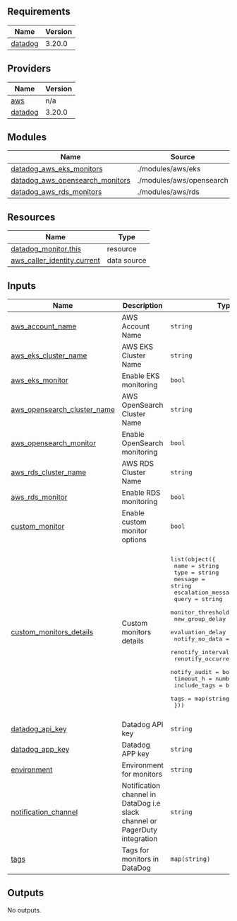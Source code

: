 ## Requirements

| Name | Version |
|------|---------|
| <a name="requirement_datadog"></a> [datadog](#requirement\_datadog) | 3.20.0 |

## Providers

| Name | Version |
|------|---------|
| <a name="provider_aws"></a> [aws](#provider\_aws) | n/a |
| <a name="provider_datadog"></a> [datadog](#provider\_datadog) | 3.20.0 |

## Modules

| Name | Source | Version |
|------|--------|---------|
| <a name="module_datadog_aws_eks_monitors"></a> [datadog\_aws\_eks\_monitors](#module\_datadog\_aws\_eks\_monitors) | ./modules/aws/eks | n/a |
| <a name="module_datadog_aws_opensearch_monitors"></a> [datadog\_aws\_opensearch\_monitors](#module\_datadog\_aws\_opensearch\_monitors) | ./modules/aws/opensearch | n/a |
| <a name="module_datadog_aws_rds_monitors"></a> [datadog\_aws\_rds\_monitors](#module\_datadog\_aws\_rds\_monitors) | ./modules/aws/rds | n/a |

## Resources

| Name | Type |
|------|------|
| [datadog_monitor.this](https://registry.terraform.io/providers/DataDog/datadog/3.20.0/docs/resources/monitor) | resource |
| [aws_caller_identity.current](https://registry.terraform.io/providers/hashicorp/aws/latest/docs/data-sources/caller_identity) | data source |

## Inputs

| Name | Description | Type | Default | Required |
|------|-------------|------|---------|:--------:|
| <a name="input_aws_account_name"></a> [aws\_account\_name](#input\_aws\_account\_name) | AWS Account Name | `string` | n/a | yes |
| <a name="input_aws_eks_cluster_name"></a> [aws\_eks\_cluster\_name](#input\_aws\_eks\_cluster\_name) | AWS EKS Cluster Name | `string` | `""` | no |
| <a name="input_aws_eks_monitor"></a> [aws\_eks\_monitor](#input\_aws\_eks\_monitor) | Enable EKS monitoring | `bool` | `false` | no |
| <a name="input_aws_opensearch_cluster_name"></a> [aws\_opensearch\_cluster\_name](#input\_aws\_opensearch\_cluster\_name) | AWS OpenSearch Cluster Name | `string` | `""` | no |
| <a name="input_aws_opensearch_monitor"></a> [aws\_opensearch\_monitor](#input\_aws\_opensearch\_monitor) | Enable OpenSearch monitoring | `bool` | `false` | no |
| <a name="input_aws_rds_cluster_name"></a> [aws\_rds\_cluster\_name](#input\_aws\_rds\_cluster\_name) | AWS RDS Cluster Name | `string` | `""` | no |
| <a name="input_aws_rds_monitor"></a> [aws\_rds\_monitor](#input\_aws\_rds\_monitor) | Enable RDS monitoring | `bool` | `false` | no |
| <a name="input_custom_monitor"></a> [custom\_monitor](#input\_custom\_monitor) | Enable custom monitor options | `bool` | `false` | no |
| <a name="input_custom_monitors_details"></a> [custom\_monitors\_details](#input\_custom\_monitors\_details) | Custom monitors details | <pre>list(object({<br>    name                 = string<br>    type                 = string<br>    message              = string<br>    escalation_message   = string<br>    query                = string<br>    monitor_thresholds   = map(string)<br>    new_group_delay      = number<br>    evaluation_delay     = number<br>    notify_no_data       = bool<br>    renotify_interval    = number<br>    renotify_occurrences = number<br>    notify_audit         = bool<br>    timeout_h            = number<br>    include_tags         = bool<br>    tags                 = map(string)<br>  }))</pre> | <pre>[<br>  {<br>    "escalation_message": "",<br>    "evaluation_delay": 0,<br>    "include_tags": false,<br>    "message": "",<br>    "monitor_thresholds": {},<br>    "name": "",<br>    "new_group_delay": 0,<br>    "notify_audit": false,<br>    "notify_no_data": false,<br>    "query": "",<br>    "renotify_interval": 0,<br>    "renotify_occurrences": 0,<br>    "tags": {},<br>    "timeout_h": 0,<br>    "type": ""<br>  }<br>]</pre> | no |
| <a name="input_datadog_api_key"></a> [datadog\_api\_key](#input\_datadog\_api\_key) | Datadog API key | `string` | n/a | yes |
| <a name="input_datadog_app_key"></a> [datadog\_app\_key](#input\_datadog\_app\_key) | Datadog APP key | `string` | n/a | yes |
| <a name="input_environment"></a> [environment](#input\_environment) | Environment for monitors | `string` | `""` | no |
| <a name="input_notification_channel"></a> [notification\_channel](#input\_notification\_channel) | Notification channel in DataDog i.e slack channel or PagerDuty integration | `string` | `""` | no |
| <a name="input_tags"></a> [tags](#input\_tags) | Tags for monitors in DataDog | `map(string)` | `{}` | no |

## Outputs

No outputs.
